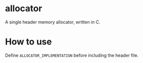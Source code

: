 # allocator
A single header memory allocator, written in C.

# How to use
Define `ALLOCATOR_IMPLEMENTATION` before including the header file.
